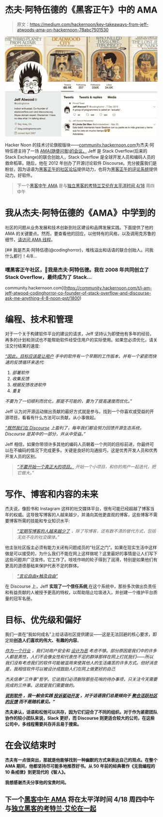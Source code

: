 # 杰夫·阿特伍德的《黑客正午》中的 AMA

> 原文：<https://medium.com/hackernoon/key-takeaways-from-jeff-atwoods-ama-on-hackernoon-78abc7501530>

![](img/7b5f1ee959aab76bdc50c2014a49cdd3.png)

Hacker Noon 的技术讨论旗舰版块——[community.hackernoon.com](https://community.hackernoon.com/)为杰夫·阿特伍德主持了一场 [AMA(随便问我)的会议。](https://community.hackernoon.com/t/i-am-jeff-atwood-codinghorror-co-founder-of-stack-overflow-and-discourse-ask-me-anything-4-8-noon-pst/1800) Jeff 是 Stack Overflow(后来的 Stack Exchange)的联合创始人，Stack Overflow 是全球开发人员和编码人员的救命稻草。随后，他在 2012 年创办了开源讨论软件 Discourse。充分披露我们是粉丝，因为话语为[黑客正午的社区论坛](https://community.hackernoon.com/)提供动力，也将为[黑客正午的评论系统](https://hackernoon.com/where-hackers-hang-out-c43eb09e175a)提供动力。好软件。

> 下一个[黑客中午 AMA](https://community.hackernoon.com/c/ama) 是与[独立黑客的考特兰艾伦在太平洋时间 4/18](https://community.hackernoon.com/t/im-courtland-allen-creator-of-indie-hackers-ask-me-anything-thu-apr-18-noon-pst/1945) 周四中午

# 我从杰夫·阿特伍德的《AMA》中学到的

社区的问题从业务发展和技术创新到社区建设和品牌发展实践。下面提供了他的 AMA 的关键要点。然而，要查看他的回应，以他特有的风格，以及调用克苏鲁的细节，[请访问 AMA 线程](https://community.hackernoon.com/t/i-am-jeff-atwood-codinghorror-co-founder-of-stack-overflow-and-discourse-ask-me-anything-4-8-noon-pst/1800/10)。

[](https://community.hackernoon.com/t/i-am-jeff-atwood-codinghorror-co-founder-of-stack-overflow-and-discourse-ask-me-anything-4-8-noon-pst/1800) [## 我是杰夫·阿特伍德(@codinghorror)，堆栈溢出和话语的联合创始人。问我什么都行！4/8…

### 嘿黑客正午社区，👋我是杰夫·阿特伍德。我在 2008 年共同创立了 Stack Overflow，最终成为了 Stack…

community.hackernoon.com](https://community.hackernoon.com/t/i-am-jeff-atwood-codinghorror-co-founder-of-stack-overflow-and-discourse-ask-me-anything-4-8-noon-pst/1800) 

# 编程、技术和管理

对于一个关于构建软件平台的建议的请求，Jeff 坚持认为即使他有多年的经验，再多的计划和测试也不能帮助软件经受住用户的实际使用。如果您必须优化，请关注交付结果的速度:

[*“因此，目标应该是让用户*](https://community.hackernoon.com/t/i-am-jeff-atwood-codinghorror-co-founder-of-stack-overflow-and-discourse-ask-me-anything-4-8-noon-pst/1800/35) *手中的软件有一个早期的工作版本，并有一个紧密而快速的反馈循环来迭代:*

1.  *部署软件*
2.  *收集反馈*
3.  *根据反馈改进软件*
4.  *重复*

*不要为了一切顺利而优化，那是不可能的，要为了提高速度而优化。”*

Jeff 认为对开源运动做出贡献的最好方式就是参与。找到一个你喜欢或受益的开源项目，看看有什么方法可以贡献，从小事做起。

[*“既然我们在 Discourse*](https://community.hackernoon.com/t/i-am-jeff-atwood-codinghorror-co-founder-of-stack-overflow-and-discourse-ask-me-anything-4-8-noon-pst/1800/40) *上盈利了，每年我们都会努力回馈开源生态系统，Discourse 是其中的一部分，并从中受益。”*

Jeff 相信，如果你带领许多其他的编码人员朝着一个共同的目标前进，你最终可以在不编码的情况下完成更多。关键是良好的沟通技巧，这是优秀开发人员和优秀开发人员的区别。

> [*“不要开始一个真正大的项目。*](https://community.hackernoon.com/t/i-am-jeff-atwood-codinghorror-co-founder-of-stack-overflow-and-discourse-ask-me-anything-4-8-noon-pst/1800/51) *开始一个小项目，和你的用户一起迭代，把它做大。”*

# 写作、博客和内容的未来

杰夫说，像脸书和 Instagram 这样的社交媒体平台，很有可能已经超越了博客当年的权威。这导致写博客的人越来越少，并涌向其他更直观的博客，这些博客不需要博客所需的技能和专业知识水平:

> [*“定期写博客的人越来越少了*](https://community.hackernoon.com/t/i-am-jeff-atwood-codinghorror-co-founder-of-stack-overflow-and-discourse-ask-me-anything-4-8-noon-pst/1800/45) *，除了写博客，还有数不清的替代方式，包括无处不在的社交媒体。”*

他主张社区版主必须有能力关闭有问题成员的“社区之门”。如果在现实生活中这样做是可以接受的，为什么我们不能在网上这样做呢？这里最好的事情是让人们写下这些问题并广泛宣传。它工作了。吱吱作响的轮子得到了润滑，特别是如果他们有更高的道德基础来保护代表不足的群体。

> [*“言论自由≠触及自由”*](https://community.hackernoon.com/t/i-am-jeff-atwood-codinghorror-co-founder-of-stack-overflow-and-discourse-ask-me-anything-4-8-noon-pst/1800/54)

在 Discourse 上，Jeff **实现了一个信任系统**,在这个系统中，那些多次做出负责任和有益贡献的人被授予更高的特权，以帮助阻止垃圾进入，并创建一个维护平台质量的冠军名册。

# 目标、优先级和偏好

我们一直在“我如何成名”上给话语社区提供建议——这是无法回避的核心要求，即定期**创造人们喜欢的伟大、有趣的内容**。

*[*作为一个行业*](https://community.hackernoon.com/t/i-am-jeff-atwood-codinghorror-co-founder-of-stack-overflow-and-discourse-ask-me-anything-4-8-noon-pst/1800/37) *，我们对用户安全和* [*设计为恶*](https://blog.codinghorror.com/designing-for-evil/) *考虑不够。部分原因是我们中的许多人都是男性，人们不会像女性和代表性不足的群体那样在网上打扰我们——所以我们没有考虑我们的软件可能被滥用来使其他人的生活痛苦的许多方式。但好消息是，我相信软件可以被设计成鼓励人们在网上做更好的自己**

*杰夫信奉“三件事”哲学。它说我们必须删除那些花哨的待办事项，只关注今天需要完成的三件事。这就是我们需要做的。*

**[*说到软件*](https://community.hackernoon.com/t/i-am-jeff-atwood-codinghorror-co-founder-of-stack-overflow-and-discourse-ask-me-anything-4-8-noon-pst/1800/50) *，我一般会实践* [*投诉驱动开发*](https://blog.codinghorror.com/complaint-driven-development/) *，对于话语我们总是倾向于* [*聚合活跃社区的反馈*](https://meta.discourse.org/t/how-do-we-decide-what-goes-into-each-release-of-discourse/20870) *而不是随机意见。”***

**杰夫承认，话语和松弛可以共存，因为它们迎合了不同的组织。对于作为紧密团队协作的较小团队来说，Slack 更好，而 Discourse 则更适合较大的公司，在这些公司中，多线程需要共存并且易于搜索。**

# **在会议结束时**

**杰夫有一点很突出，那就是他能够找到一种幽默的方式来表达自己的观点。在整个 AMA 期间，他都坚持尽可能多地推荐好书。从 50 年前的经典著作《无我编程的 10 条戒律》到更现代的《智人》。**

**我想感谢杰夫分享他的宝贵时间。**

## **下一个[黑客中午 AMA](https://community.hackernoon.com/c/ama) 将在太平洋时间 4/18 周四中午与[独立黑客的考特兰·艾伦在一起](https://community.hackernoon.com/t/im-courtland-allen-creator-of-indie-hackers-ask-me-anything-thu-apr-18-noon-pst/1945)**